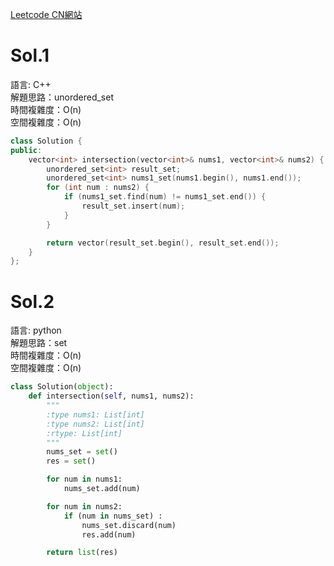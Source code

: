 [Leetcode CN網站](https://leetcode.cn/problems/intersection-of-two-arrays/)

# Sol.1   

語言: C++    
解題思路：unordered_set  
時間複雜度：O(n)       
空間複雜度：O(n)    
```cpp
class Solution {
public:
    vector<int> intersection(vector<int>& nums1, vector<int>& nums2) {
        unordered_set<int> result_set;
        unordered_set<int> nums1_set(nums1.begin(), nums1.end());
        for (int num : nums2) {
            if (nums1_set.find(num) != nums1_set.end()) {
                result_set.insert(num);
            }
        }

        return vector(result_set.begin(), result_set.end());
    }
};
```

# Sol.2   

語言: python    
解題思路：set  
時間複雜度：O(n)       
空間複雜度：O(n)    
```python
class Solution(object):
    def intersection(self, nums1, nums2):
        """
        :type nums1: List[int]
        :type nums2: List[int]
        :rtype: List[int]
        """
        nums_set = set()
        res = set()

        for num in nums1:
            nums_set.add(num)

        for num in nums2:
            if (num in nums_set) :
                nums_set.discard(num)
                res.add(num)

        return list(res)
```

